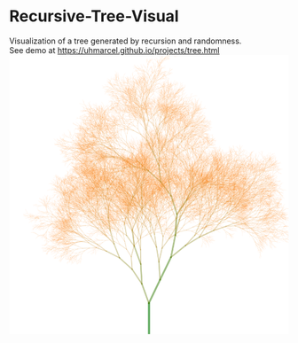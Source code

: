 # Recursive-Tree-Visual
Visualization of a tree generated by recursion and randomness.  
See demo at https://uhmarcel.github.io/projects/tree.html
![Demo tree](demo.png?raw=true "Demo tree")
